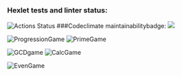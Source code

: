 ### Hexlet tests and linter status:
![Actions Status](https://github.com/Kapatbl4/java-project-lvl1/workflows/hexlet-check/badge.svg)
###Codeclimate maintainabilitybadge:
<a href="https://codeclimate.com/github/codeclimate/codeclimate/maintainability"><img src="https://api.codeclimate.com/v1/badges/a99a88d28ad37a79dbf6/maintainability" /></a>

![ProgressionGame](https://user-images.githubusercontent.com/90971956/149149505-367d57df-2fc2-48ae-8285-2dcf4667325d.png)
![PrimeGame](https://user-images.githubusercontent.com/90971956/149149511-ff580b0d-38bf-4401-a05f-bf236716b64d.png)

![GCDgame](https://user-images.githubusercontent.com/90971956/149149489-9978415f-6c2a-40a3-bc87-2627d7a7ad4b.png)
![CalcGame](https://user-images.githubusercontent.com/90971956/150961309-c8abdaae-e4be-44bf-a6a1-d76d5ebdb5b6.png)

![EvenGame](https://user-images.githubusercontent.com/90971956/149149465-0ad9d4ed-4ebc-46e7-bd49-9873e9a16774.png)

